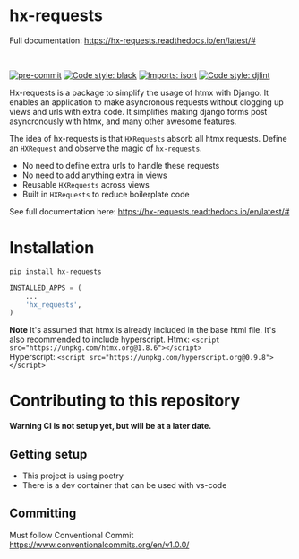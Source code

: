 # hx-requests

Full documentation: https://hx-requests.readthedocs.io/en/latest/#

<br>

[![pre-commit](https://img.shields.io/badge/pre--commit-enabled-brightgreen?logo=pre-commit)](https://github.com/pre-commit/pre-commit)
[![Code style: black](https://img.shields.io/badge/code%20style-black-000000.svg)](https://github.com/psf/black)
[![Imports: isort](https://img.shields.io/badge/%20imports-isort-%231674b1?style=flat&labelColor=ef8336)](https://pycqa.github.io/isort/)
[![Code style: djlint](https://img.shields.io/badge/html%20style-djlint-blue.svg)](https://www.djlint.com)

Hx-requests is a package to simplify the usage of htmx with Django.
It enables an application to make asyncronous requests without clogging up
views and urls with extra code. It simplifies making django forms post asyncronously
with htmx, and many other awesome features.

The idea of hx-requests is that `HXRequests` absorb all htmx requests.
Define an `HXRequest` and
observe the magic of `hx-requests`.

- No need to define extra urls to handle these requests
- No need to add anything extra in views
- Reusable `HXRequests` across views
- Built in `HXRequests` to reduce boilerplate code

See full documentation here: https://hx-requests.readthedocs.io/en/latest/#

# Installation

```python
pip install hx-requests
```

```python
INSTALLED_APPS = (
    ...
    'hx_requests',
)
 ```

**Note**
It's assumed that htmx is already included in the base html file. It's also recommended to include hyperscript.
Htmx: `<script src="https://unpkg.com/htmx.org@1.8.6"></script>`
</br>
Hyperscript: `<script src="https://unpkg.com/hyperscript.org@0.9.8"></script>`

# Contributing to this repository

**Warning CI is not setup yet, but will be at a later date.**
## Getting setup

- This project is using poetry
- There is a dev container that can be used with vs-code



## Committing

Must follow Conventional Commit
https://www.conventionalcommits.org/en/v1.0.0/
